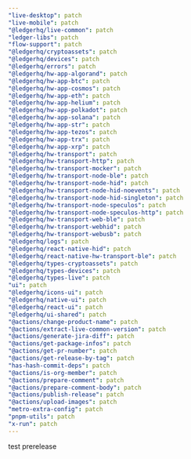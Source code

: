 ```yaml
---
"live-desktop": patch
"live-mobile": patch
"@ledgerhq/live-common": patch
"ledger-libs": patch
"flow-support": patch
"@ledgerhq/cryptoassets": patch
"@ledgerhq/devices": patch
"@ledgerhq/errors": patch
"@ledgerhq/hw-app-algorand": patch
"@ledgerhq/hw-app-btc": patch
"@ledgerhq/hw-app-cosmos": patch
"@ledgerhq/hw-app-eth": patch
"@ledgerhq/hw-app-helium": patch
"@ledgerhq/hw-app-polkadot": patch
"@ledgerhq/hw-app-solana": patch
"@ledgerhq/hw-app-str": patch
"@ledgerhq/hw-app-tezos": patch
"@ledgerhq/hw-app-trx": patch
"@ledgerhq/hw-app-xrp": patch
"@ledgerhq/hw-transport": patch
"@ledgerhq/hw-transport-http": patch
"@ledgerhq/hw-transport-mocker": patch
"@ledgerhq/hw-transport-node-ble": patch
"@ledgerhq/hw-transport-node-hid": patch
"@ledgerhq/hw-transport-node-hid-noevents": patch
"@ledgerhq/hw-transport-node-hid-singleton": patch
"@ledgerhq/hw-transport-node-speculos": patch
"@ledgerhq/hw-transport-node-speculos-http": patch
"@ledgerhq/hw-transport-web-ble": patch
"@ledgerhq/hw-transport-webhid": patch
"@ledgerhq/hw-transport-webusb": patch
"@ledgerhq/logs": patch
"@ledgerhq/react-native-hid": patch
"@ledgerhq/react-native-hw-transport-ble": patch
"@ledgerhq/types-cryptoassets": patch
"@ledgerhq/types-devices": patch
"@ledgerhq/types-live": patch
"ui": patch
"@ledgerhq/icons-ui": patch
"@ledgerhq/native-ui": patch
"@ledgerhq/react-ui": patch
"@ledgerhq/ui-shared": patch
"@actions/change-product-name": patch
"@actions/extract-live-common-version": patch
"@actions/generate-jira-diff": patch
"@actions/get-package-infos": patch
"@actions/get-pr-number": patch
"@actions/get-release-by-tag": patch
"has-hash-commit-deps": patch
"@actions/is-org-member": patch
"@actions/prepare-comment": patch
"@actions/prepare-comment-body": patch
"@actions/publish-release": patch
"@actions/upload-images": patch
"metro-extra-config": patch
"pnpm-utils": patch
"x-run": patch
---
```


test prerelease
